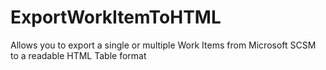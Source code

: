 # ExportWorkItemToHTML
Allows you to export a single or multiple Work Items from Microsoft SCSM to a readable HTML Table format
